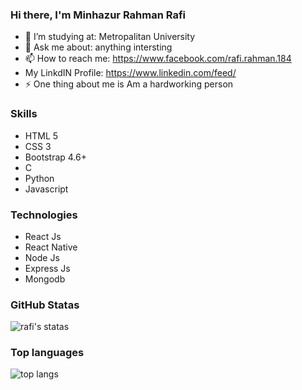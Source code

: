 ### Hi there, I'm Minhazur Rahman Rafi

- 🤔 I’m studying at: Metropalitan University
- 💬 Ask me about: anything intersting
- 📫 How to reach me: https://www.facebook.com/rafi.rahman.184
- My LinkdIN Profile: https://www.linkedin.com/feed/
- ⚡ One thing about me is Am a hardworking person

### Skills
- HTML 5
- CSS 3
- Bootstrap 4.6+
- C
- Python
- Javascript

### Technologies
- React Js
- React Native
- Node Js
- Express Js
- Mongodb

### GitHub Statas
![rafi's statas](https://github-readme-stats.vercel.app/api?username=rahmanrafi32&count_private=true&show_icons=true&theme=dracula)

### Top languages
![top langs](https://github-readme-stats.vercel.app/api/top-langs/?username=rahmanrafi32&show_icons=true&theme=dracula)
